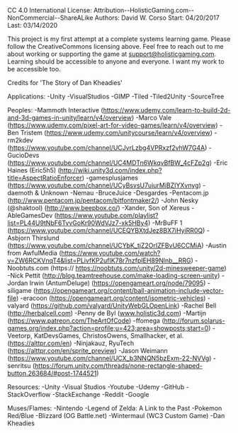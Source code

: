 CC 4.0 International License: Attribution--HolisticGaming.com--NonCommercial--ShareALike
Authors: David W. Corso
Start: 04/20/2017
Last:  03/14/2020

This project is my first attempt at a complete systems learning game. Please follow the CreativeCommons licensing above.
Feel free to reach out to me about working or supporting the game at support@holisticgaming.com.
Learning should be accessible to anyone and everyone. I want my work to be accessible too.


Credits for 'The Story of Dan Kheadies'

Applications:
-Unity
-VisualStudios
-GIMP
-Tiled
-Tiled2Unity
-SourceTree


Peoples:
-Mammoth Interactive (https://www.udemy.com/learn-to-build-2d-and-3d-games-in-unity/learn/v4/overview)
-Marco Vale (https://www.udemy.com/pixel-art-for-video-games/learn/v4/overview)
-Ben Tristem (https://www.udemy.com/unitycourse/learn/v4/overview)
-rm2kdev (https://www.youtube.com/channel/UCJvrLzbg4VPRxzf2vhW7G4A)
-GucioDevs (https://www.youtube.com/channel/UC4MDTn6WkqvBfBW_4cFZp2g)
-Eric Haines (Eric5h5) (http://wiki.unity3d.com/index.php?title=AspectRatioEnforcer)
-gamesplusjames (https://www.youtube.com/channel/UCyBsvsU7uiurMiBZIYXvnyg)
-daemoth & Unknown
-Nemau
-BruceJuice
-Desgardes
-Pentacom.jp (http://www.pentacom.jp/pentacom/bitfontmaker2/)
-John Nesky (@shaktool) (http://www.beepbox.co/)
-Xander, Son of Xereus
-AbleGamesDev (https://www.youtube.com/playlist?list=PL44U9tNbF6TvvGoKr90WdVJz7-xk5HBy4)
-MrBuFF 1 (https://www.youtube.com/channel/UCEQYBXtdJez8BX7iHyiRR0Q)
-Asbjorn Thirslund (https://www.youtube.com/channel/UCYbK_tjZ2OrIZFBvU6CCMiA)
-Austin from AwfulMedia (https://www.youtube.com/watch?v=ZW6RCKVnqT4&list=PLivfKP2ufIK78r7nzfpIEH89Nlnb__RRG)
-Noobtuts.com (https:// https://noobtuts.com/unity/2d-minesweeper-game)
-Nick Pettit (http://blog.teamtreehouse.com/make-loading-screen-unity)
-Jordan Irwin (AntumDeluge) (https://opengameart.org/node/79095)
-siligame (https://opengameart.org/content/ball-animation-include-vector-file)
-eracoon (https://opengameart.org/content/isometric-vehicles)
-valyard (https://github.com/valyard/UnityWebGLOpenLink)
-Rachel Bell (http://herbalcell.com)
-Penny de Byl (www.holistic3d.com)
-Martijn (https://www.patreon.com/TheArtOfCode)
-ffomega (http://forum.solarus-games.org/index.php?action=profile;u=423;area=showposts;start=0)
-Veetorp, KatDevsGames, ChristosOwens, Smallhacker, et al. (https://alttpr.com/en)
-Ninjakauz, RyuTech (https://alttpr.com/en/sprite_preview)
-Jason Weimann (https://www.youtube.com/channel/UCX_b3NNQN5bzExm-22-NVVg)
-senritsu (https://forum.unity.com/threads/none-rectangle-shaped-button.263684/#post-1744521)


Resources:
-Unity
-Visual Studios
-Youtube
-Udemy
-GitHub
-StackOverflow
-StackExchange
-Reddit
-Google


Muses/Flames:
-Nintendo
-Legend of Zelda: A Link to the Past
-Pokemon Red/Blue
-Blizzard (OG Battle.net)
-Wintermaul (WC3 Custom Game)
-Dan Kheadies
